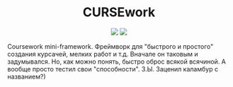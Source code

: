 <h1 align="center"> CURSEwork </h1>
<p align="center"> <img src="https://scrutinizer-ci.com/g/Amrikz/CURSEwork/badges/quality-score.png?b=master"> <img src="https://scrutinizer-ci.com/g/Amrikz/CURSEwork/badges/build.png?b=master"></p>
Coursework mini-framework.
Фреймворк для "быстрого и простого" создания курсачей, мелких работ и т.д.
Вначале он таковым и задумывался.
Но, как можно понять, быстро оброс всякой всячиной.
А вообще просто тестил свои "способности".
З.Ы. Заценил каламбур с названием?)
